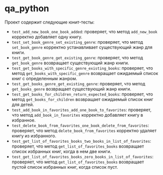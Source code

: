 # qa_python

Проект содержит следующие юнит-тесты:

- `test_add_new_book_one_book_added`: проверяет, что метод `add_new_book` корректно добавляет одну книгу.
- `test_set_book_genre_set_existing_genre`: проверяет, что метод `set_book_genre` корректно устанавливает существующий жанр для книги.
- `test_get_book_genre_get_existing_genre`: проверяет, что метод `get_book_genre` возвращает существующий жанр книги.
- `test_get_books_with_specific_genre_existing_books`: проверяет, что метод `get_books_with_specific_genre` возвращает ожидаемый список книг с определенным жанром.
- `test_get_books_genre_get_existing_genre`: проверяет, что метод `get_books_genre` возвращает существующий жанр книги.
- `test_get_books_for_children_return_expected_books`: проверяет, что метод `get_books_for_children` возвращает ожидаемый список книг для детей.
- `test_add_book_in_favorites_add_one_book_to_favorites`: проверяет, что метод `add_book_in_favorites` корректно добавляет книгу в избранное.
- `test_delete_book_from_favorites_one_book_delete_from_favorites`: проверяет, что метод `delete_book_from_favorites` корректно удаляет книгу из избранного.
- `test_get_list_of_favorites_books_two_books_in_list_of_favorites`: проверяет, что метод `get_list_of_favorites_books` возвращает список избранных книг, когда в нем две книги.
- `test_get_list_of_favorites_books_zero_books_in_list_of_favorites`: проверяет, что метод `get_list_of_favorites_books` возвращает пустой список избранных книг, когда список пуст.
